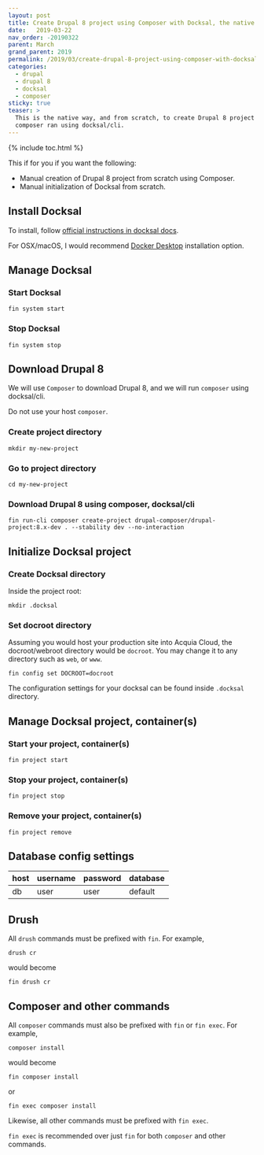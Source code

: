 ```yaml
---
layout: post
title: Create Drupal 8 project using Composer with Docksal, the native way
date:   2019-03-22
nav_order: -20190322
parent: March
grand_parent: 2019
permalink: /2019/03/create-drupal-8-project-using-composer-with-docksal-the-native-way
categories:
  - drupal
  - drupal 8
  - docksal
  - composer
sticky: true
teaser: >
  This is the native way, and from scratch, to create Drupal 8 project using
  composer ran using docksal/cli.
---
```


{% include toc.html %}

This if for you if you want the following:

* Manual creation of Drupal 8 project from scratch using Composer.
* Manual initialization of Docksal from scratch.

## Install Docksal

To install, follow [official instructions in docksal docs](https://docs.docksal.io/getting-started/setup/#what-is-your-operating-system).

For OSX/macOS, I would recommend [Docker Desktop](https://docs.docksal.io/getting-started/setup/#install-macos-docker-for-mac) installation option.

## Manage Docksal

### Start Docksal

```
fin system start
```

### Stop Docksal

```
fin system stop
```

## Download Drupal 8

We will use `Composer` to download Drupal 8, and we will run `composer` using docksal/cli.

Do not use your host `composer`.

### Create project directory
```
mkdir my-new-project
```

### Go to project directory
```
cd my-new-project
```

### Download Drupal 8 using composer, docksal/cli
```
fin run-cli composer create-project drupal-composer/drupal-project:8.x-dev . --stability dev --no-interaction
```

## Initialize Docksal project

### Create Docksal directory

Inside the project root:

```
mkdir .docksal
```

### Set docroot directory

Assuming you would host your production site into Acquia Cloud, the docroot/webroot directory would be `docroot`. You may change it to any directory such as `web`, or `www`.

```
fin config set DOCROOT=docroot
```

The configuration settings for your docksal can be found inside `.docksal` directory.

## Manage Docksal project, container(s)

### Start your project, container(s)
```
fin project start
```

### Stop your project, container(s)
```
fin project stop
```

### Remove your project, container(s)
```
fin project remove
```

## Database config settings

| host | username | password | database |
|:-----|:---------|:---------|:---------|
| db | user | user | default |

## Drush

All `drush` commands must be prefixed with `fin`. For example,

```
drush cr
```

would become

```
fin drush cr
```

## Composer and other commands

All `composer` commands must also be prefixed with `fin` or `fin exec`. For example,

```
composer install
```

would become

```
fin composer install
```

or

```
fin exec composer install
```

Likewise, all other commands must be prefixed with `fin exec`.

`fin exec` is recommended over just `fin` for both `composer` and other commands.
